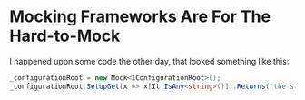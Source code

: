 ---
---
# Mocking Frameworks Are For The Hard-to-Mock

I happened upon some code the other day, that looked something like this:

``` csharp
_configurationRoot = new Mock<IConfigurationRoot>();
_configurationRoot.SetupGet(x => x[It.IsAny<string>()]).Returns("the string you want to return");
```
